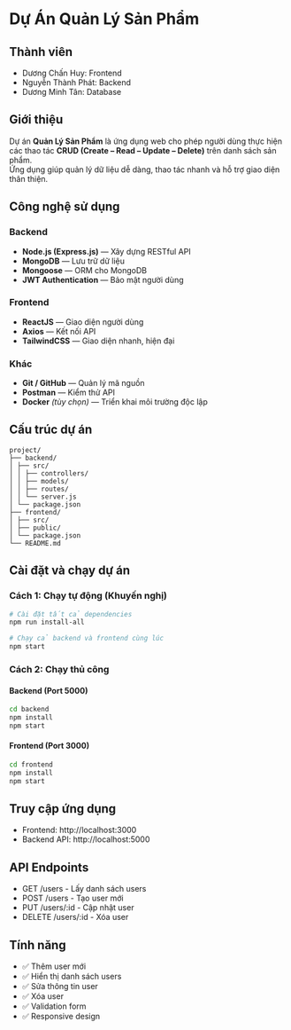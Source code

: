 # Dự Án Quản Lý Sản Phẩm

## Thành viên
- Dương Chấn Huy: Frontend
- Nguyễn Thành Phát: Backend
- Dương Minh Tân: Database

## Giới thiệu
Dự án **Quản Lý Sản Phẩm** là ứng dụng web cho phép người dùng thực hiện các thao tác **CRUD (Create – Read – Update – Delete)** trên danh sách sản phẩm.  
Ứng dụng giúp quản lý dữ liệu dễ dàng, thao tác nhanh và hỗ trợ giao diện thân thiện.

## Công nghệ sử dụng
### Backend
- **Node.js (Express.js)** — Xây dựng RESTful API
- **MongoDB** — Lưu trữ dữ liệu
- **Mongoose** — ORM cho MongoDB
- **JWT Authentication** — Bảo mật người dùng

### Frontend
- **ReactJS** — Giao diện người dùng
- **Axios** — Kết nối API
- **TailwindCSS** — Giao diện nhanh, hiện đại

### Khác
- **Git / GitHub** — Quản lý mã nguồn
- **Postman** — Kiểm thử API
- **Docker** *(tùy chọn)* — Triển khai môi trường độc lập

## Cấu trúc dự án
```
project/
├── backend/
│ ├── src/
│ │ ├── controllers/
│ │ ├── models/
│ │ ├── routes/
│ │ └── server.js
│ └── package.json
├── frontend/
│ ├── src/
│ ├── public/
│ └── package.json
└── README.md
```

## Cài đặt và chạy dự án

### Cách 1: Chạy tự động (Khuyến nghị)
```bash
# Cài đặt tất cả dependencies
npm run install-all

# Chạy cả backend và frontend cùng lúc
npm start
```

### Cách 2: Chạy thủ công

#### Backend (Port 5000)
```bash
cd backend
npm install
npm start
```

#### Frontend (Port 3000)
```bash
cd frontend
npm install
npm start
```

## Truy cập ứng dụng
- Frontend: http://localhost:3000
- Backend API: http://localhost:5000

## API Endpoints
- GET /users - Lấy danh sách users
- POST /users - Tạo user mới
- PUT /users/:id - Cập nhật user
- DELETE /users/:id - Xóa user

## Tính năng
- ✅ Thêm user mới
- ✅ Hiển thị danh sách users
- ✅ Sửa thông tin user
- ✅ Xóa user
- ✅ Validation form
- ✅ Responsive design
